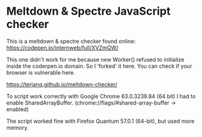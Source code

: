 # Meltdown & Spectre JavaScript checker
This is a meltdown & spectre checker found online: https://codepen.io/internweb/full/XVZmQW/

This one didn't work for me because new Worker() refused to initialize inside the coderpen.io domain.
So I 'forked' it here. You can check if your browser is vulnerable here.


https://terjanq.github.io/meltdown-checker/


To script work correctly with Google Chrome 63.0.3239.84 (64 bit) I had to enable SharedArrayBuffer. 
(chrome://flags/#shared-array-buffer -> enabled)

The script worked fine with Firefox Quantum 57.0.1 (64-bit), but used more memory.


